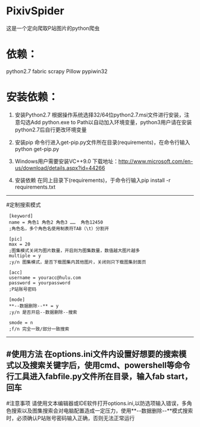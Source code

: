 # PixivSpider

这是一个定向爬取P站图片的python爬虫


# 依赖：
python2.7
fabric
scrapy
Pillow
pypiwin32


# 安装依赖：
1. 安装Python2.7
根据操作系统选择32/64位python2.7.msi文件进行安装，注意勾选Add python.exe to Path以自动加入环境变量，python3用户请在安装python2.7后自行更改环境变量

2. 安装pip
命令行进入get-pip.py文件所在目录(requirements)，在命令行输入python get-pip.py

3. Windows用户需要安装VC++9.0
下载地址：http://www.microsoft.com/en-us/download/details.aspx?id=44266

4. 安装依赖
在同上目录下(requirements)，于命令行输入pip install -r requirements.txt
---

#定制搜索模式

     [keyword]
     name = 角色1	角色2	角色3	……	角色12450
     ;角色名，多个角色名使用制表符TAB（\t）分割开

     [pic]
     max = 20
     ;图集模式关闭为图片数量，开启则为图集数量，数值越大图片越多
     multiple = y
     ;y/n 图集模式，是否下载图集内其他图片，关闭则只下载图集封面页

     [acc]
     username = youracc@hulu.com
     password = yourpassword
     ;P站账号密码

     [mode]
     **--数据删除--** = y
     ;y/n 是否开启--数据删除--搜索

     smode = n
     ;f/n 完全一致/部分一致搜索
---

#使用方法
在options.ini文件内设置好想要的搜索模式以及搜索关键字后，使用cmd、powershell等命令行工具进入fabfile.py文件所在目录，输入fab start，回车
---

#注意事项
请使用文本编辑器或IDE软件打开options.ini,以防选项输入错误，多角色搜索以及图集搜索会对电脑配置造成一定压力，使用**--数据删除--**模式搜索时，必须确认P站账号密码输入正确，否则无法正常运行
